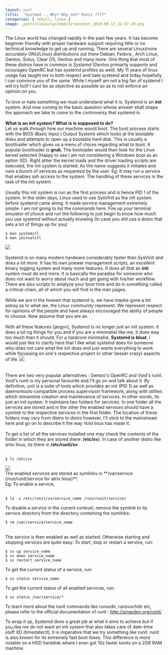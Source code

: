 ```yaml
---
layout: post
title:  "Systemd... Why? Why not? Runit ????"
categories: [ Jekyll, linux ]
image: _posts/linux/systemd/Screenshot_2019-08-13_22-57-29.png
---
```


The Linux world has changed rapidly in the past few years. It has become beginner friendly with proper hardware support requiring little or no technical knowledge to get up and running. There are several Linux(more accurately GNU/Linux) distributions out there Debian, Fedora , Arch Linux, Gentoo, Solus, Clear OS, Gentoo and many more. One thing that most of these distros have in common is *Systemd* (Gentoo primarily supports and ecourages OpenRC but has systemd profiles as well). My 11 years of linux usage has taught me to both respect and hate systemd and today hopefully I can convince you of the same. While I myself am not a big fan of systemd I will try to(If I can) be as objective as possible so as to not enforce an opinion on you. <br/>
<br/>
To love or hate something we must understand what it is. Systemd is an **init** system. And now coming to the basic question whose answer shall shape the approach we take to come to the controversy that systemd is. 
<br/><br/>
**What is an init system? What is is supposed to do?**<br/>
Let us walk through how our machine would boot. The boot process starts with the BIOS (Basic Input / Output System) which looks at the bootable disks and attempts to open up a bootable hard disk. This is usually a bootloader which gives us a menu of chices regarding what to boot. A popular bootloader is **grub**, The booloader would then look for the Linux kernel selected (Happy to see I am not considering a Windows boot as an option XD). Right ahter the kernel loads and the driver loading scripts are executed, the init system is started. As the name suggests it initiates and runs a bunch of services as requested by the user. Eg: It may run a service that enables ssh access to the system. The handling of these services is the task of the init system.
<br/><br/>
Usually this init system is run as the first process and is hence PID 1 of the system. In the older days, Linux used to use SysVInit as the init system before systemd came along. It made service management extremely simple. I am not going to list the commands here. Fire up your terminal emulator of choice and run the following to just begin to know how much you use systemd without actually knowing (In case you still use a distro that sets a lot of things up for you)<br/>
```
$ man systemctl
$ man journalctl
```
<img src='https://github.com/another-dark-knight/darkstar1997.github.io/blob/master/spandan/linux/systemd/Systemd-components.png'></img><br/><br/>
Systemd is on many modern hardware considerably faster than SysVinit and does a lot more. It has its own poewer management scripts, an excellent binary logging system and many more features. It does all that an **init** system must do and more. It is basically the paradise for someone who does not want to worry about much and get going with his/her workflow. There are also scripts to anlalyze your boot time and do in something called a critical-chain, all of which you will find in the man pages.
<br/>
<br/>
While we are in the *heaven* that systemd is, we have maybe gone a bit astray as to what we, the Linux community represent. We represent respect for opinions of the people and have always encouraged the ability of people to choose. Now assume that you are an.
<br/>
<br/>
With all these features (jargon), Systemd is no longer just an init system. It does a lot og things for you and if you are a minimalist like me, it does way too much than it should. For a hardcore minimalist, **Systemd is bloat**. I would just like to clarify here that I like what systemd does for someone who does not care what the init does and just wants everything to work while focussing on one's respective project or other (lesser crazy) aspects of life.
<img src='https://github.com/another-dark-knight/darkstar1997.github.io/blob/master/spandan/linux/systemd/logs.png'></img><br/><br/>
<br/>
There are two very popular alternatives : Gentoo's OpenRC and Void's runit. Void's runit is my personal favourite and I'll go on and talk about it. By definition, unit is a suite of tools which provides an init (PID 1) as well as daemontools-compatible process supervision framework, along with utilites which streamline creation and maintenance of services. In other words, its just an init system. It maintains two folders for services. In one folder all the services are stored and in the other the enabled services should have a symlink to the respective services in the first folder. The location of these folders may vary from distro to distro however, I'll stick to the mainstream here and go on to describe it the way Void linux has made it.
<br/>
<br/>
To get a list of all the services installed one may check the contents of the folder in which they are stored (here: **/etc/sv**).
In case of another distro like artix linux, its there in **/etc/runit/sv**</br><br/>

```
$ ls /etc/sv
```

<img src='https://github.com/another-dark-knight/darkstar1997.github.io/blob/master/spandan/linux/systemd/Screenshot_2019-08-13_22-57-29.png'>
<br/>
The enabled services are stored as symlinks in **/var/service (/run/runit/service for atrix linux)**.<br/>
Eg: To enable a service,</br><br/>

```
$ ln -s /etc/runit/sv/service_name /run/runit/service/
```

To disable a service in the current runlevel, remove the symlink to its service directory from the directory containing the symlinks:

```
$ rm /var/service/service_name
```

<br/>
The service is then enabled as well as started. Otherwise starting and stopping services are quite easy.
To start, stop or restart a service, run:<br/>

```
$ sv up service_name
$ sv down service_name
$ sv restart service_name
```

To get the current status of a service, run:<br/>

```
$ sv status service_name
```

To get the current status of all enabled services, run:<br/>

```
$ sv status /var/service/*
```

To learn more about the runit commands like runsvdir, runsvschdir etc, please refer to the official documentation of runit : http://smarden.org/runit/

To wrap it up, Systemd does a great job at what it aims to achieve but if you,like me do not want an init system that also takes care of date-time stuff XD (timedatectl), it is imperative that we try something like runit. runit is also known for its extremely fast boot times. This difference is more notable on a HDD harddisk where I even got 10s faster boots on a 2GB RAM machine.
